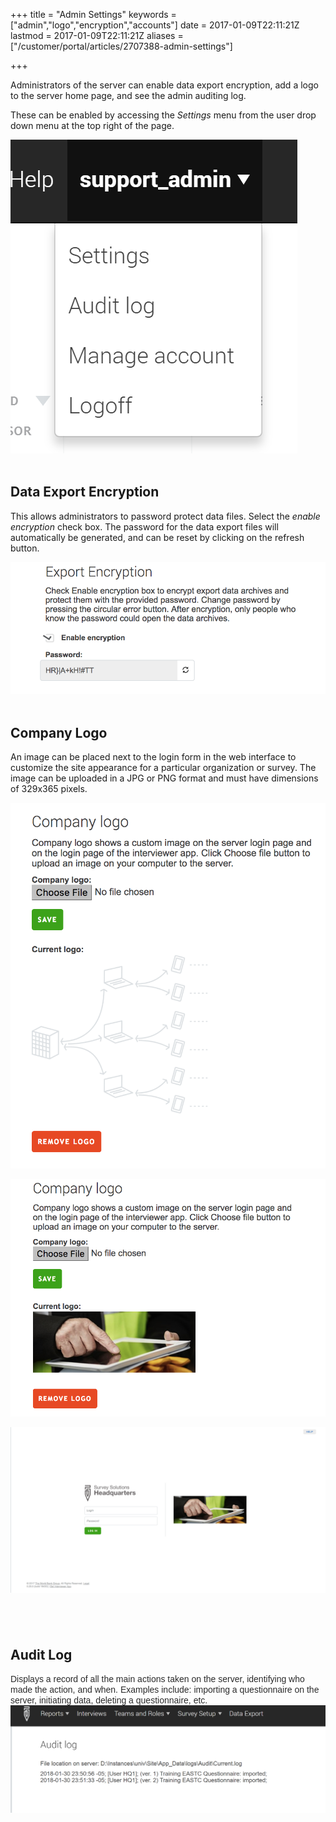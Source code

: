 +++
title = "Admin Settings"
keywords = ["admin","logo","encryption","accounts"]
date = 2017-01-09T22:11:21Z
lastmod = 2017-01-09T22:11:21Z
aliases = ["/customer/portal/articles/2707388-admin-settings"]

+++

Administrators of the server can enable data export encryption, add a
logo to the server home page, and see the admin auditing log. 

These can be enabled by accessing the *Settings* menu from the user drop
down menu at the top right of the page.  
  
![](images/852913.png)  
 

Data Export Encryption 
-----------------------

This allows administrators to password protect data files. Select
the *enable encryption* check box. The password for the data export
files will automatically be generated, and can be reset by clicking on
the refresh button.  
  
![](images/773025.png)  
 

Company Logo
------------

An image can be placed next to the login form in the web interface to
customize the site appearance for a particular organization or
survey. The image can be uploaded in a JPG or PNG format and must have
dimensions of 329x365 pixels.  
  
![](images/773028.png)  
  
![](images/773026.png)  
  
![](images/773027.png)

 
-

Audit Log
---------

<span style="font-family:arial,helvetica,sans-serif;"><span
style="color: rgb(42, 42, 42); font-size: 14px; background-color: rgb(255, 255, 255);">Displays
a record of all the main actions taken on the server, identifying who
made the action, and when. Examples include: importing a questionnaire
on the server, initiating data, deleting a questionnaire,
etc.</span></span>  
![](images/852912.png)  
 

 
-
